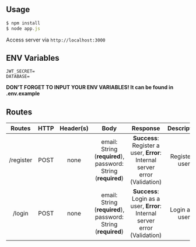 ## Usage
```javascript
$ npm install
$ node app.js
```
Access server via `http://localhost:3000`<br>

## ENV Variables
```
JWT_SECRET=
DATABASE=
```
**DON'T FORGET TO INPUT YOUR ENV VARIABLES! It can be found in .env.example**


##  Routes
|Routes|HTTP|Header(s)|Body|Response|Description|
|:--:|:--:|:--:|:--:|:--:|:--:|
|/register  |POST  |none|email: String (**required**),  password: String (**required**)|**Success**: Register a user, **Error**: Internal server error (Validation)|Register a user|
|/login  |POST  |none|email: String (**required**), password: String (**required**) |**Success**: Login as a user, **Error**: Internal server error (Validation)|Login as a user|